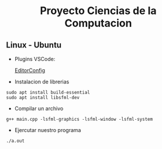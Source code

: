 # <center> Proyecto Ciencias de la Computacion</center>

## Linux - Ubuntu

- Plugins VSCode:

  [EditorConfig](https://marketplace.visualstudio.com/items?itemName=EditorConfig.EditorConfig)

- Instalacion de librerias

```
sudo apt install build-essential
sudo apt install libsfml-dev
```

- Compilar un archivo

```
g++ main.cpp -lsfml-graphics -lsfml-window -lsfml-system
```

- Ejercutar nuestro programa

```
./a.out
```
